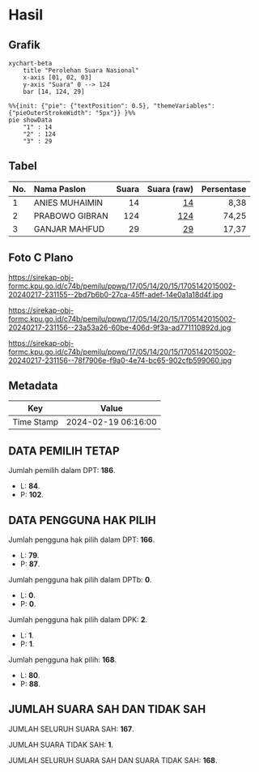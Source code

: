 # Hasil

## Grafik

```mermaid
xychart-beta
    title "Perolehan Suara Nasional"
    x-axis [01, 02, 03]
    y-axis "Suara" 0 --> 124
    bar [14, 124, 29]
```

```mermaid
%%{init: {"pie": {"textPosition": 0.5}, "themeVariables": {"pieOuterStrokeWidth": "5px"}} }%%
pie showData
    "1" : 14
    "2" : 124
    "3" : 29
```

## Tabel

| No. | Nama Paslon    | Suara | Suara (raw) | Persentase |
|:--- |:-------------- | -----:| -----------:| ----------:|
| 1   | ANIES MUHAIMIN | 14    | [14][p-1]   | 8,38       |
| 2   | PRABOWO GIBRAN | 124   | [124][p-2]  | 74,25      |
| 3   | GANJAR MAHFUD  | 29    | [29][p-3]   | 17,37      |


[p-1]: https://github.com/gigit-pemilu/pemilu-2024/blob/main/pilpres/hitung-suara/sub/17-bengkulu/sub/05-seluma/sub/14-ilir-talo/sub/2015-mekar-sari/sub/002-tps/sub/paslon-1.txt
[p-2]: https://github.com/gigit-pemilu/pemilu-2024/blob/main/pilpres/hitung-suara/sub/17-bengkulu/sub/05-seluma/sub/14-ilir-talo/sub/2015-mekar-sari/sub/002-tps/sub/paslon-2.txt
[p-3]: https://github.com/gigit-pemilu/pemilu-2024/blob/main/pilpres/hitung-suara/sub/17-bengkulu/sub/05-seluma/sub/14-ilir-talo/sub/2015-mekar-sari/sub/002-tps/sub/paslon-3.txt

## Foto C Plano

https://sirekap-obj-formc.kpu.go.id/c74b/pemilu/ppwp/17/05/14/20/15/1705142015002-20240217-231155--2bd7b6b0-27ca-45ff-adef-14e0a1a18d4f.jpg

https://sirekap-obj-formc.kpu.go.id/c74b/pemilu/ppwp/17/05/14/20/15/1705142015002-20240217-231156--23a53a26-60be-406d-9f3a-ad771110892d.jpg

https://sirekap-obj-formc.kpu.go.id/c74b/pemilu/ppwp/17/05/14/20/15/1705142015002-20240217-231156--78f7906e-f9a0-4e74-bc65-902cfb599060.jpg


## Metadata

| Key        | Value               |
| ---------- | ------------------- |
| Time Stamp | 2024-02-19 06:16:00 |


## DATA PEMILIH TETAP

Jumlah pemilih dalam DPT: **186**.
 * L: **84**.
 * P: **102**.

## DATA PENGGUNA HAK PILIH

Jumlah pengguna hak pilih dalam DPT: **166**.
 * L: **79**.
 * P: **87**.

Jumlah pengguna hak pilih dalam DPTb: **0**.
 * L: **0**.
 * P: **0**.

Jumlah pengguna hak pilih dalam DPK: **2**.
 * L: **1**.
 * P: **1**.

Jumlah pengguna hak pilih: **168**.
 * L: **80**.
 * P: **88**.

## JUMLAH SUARA SAH DAN TIDAK SAH

JUMLAH SELURUH SUARA SAH: **167**.

JUMLAH SUARA TIDAK SAH: **1**.

JUMLAH SELURUH SUARA SAH DAN SUARA TIDAK SAH: **168**.


